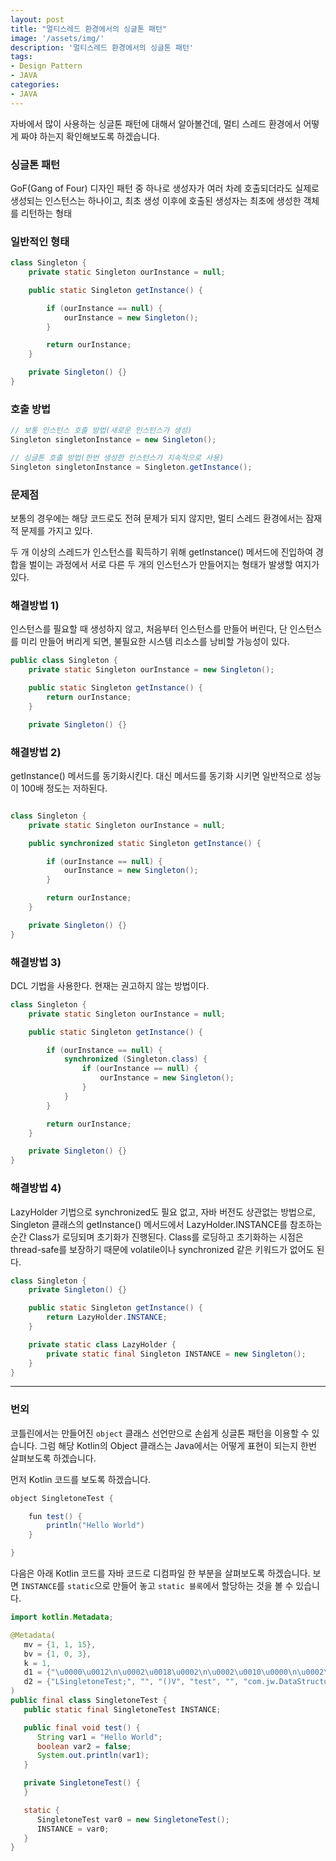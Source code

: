 ```yaml
---
layout: post
title: "멀티스레드 환경에서의 싱글톤 패턴"
image: '/assets/img/'
description: '멀티스레드 환경에서의 싱글톤 패턴'
tags:
- Design Pattern
- JAVA
categories:
- JAVA
---
```


자바에서 많이 사용하는 싱글톤 패턴에 대해서 알아볼건데, 멀티 스레드 환경에서 어떻게 짜야 하는지 확인해보도록 하겠습니다.

### 싱글톤 패턴
GoF(Gang of Four) 디자인 패턴 중 하나로 생성자가 여러 차례 호출되더라도 실제로 생성되는 인스턴스는 하나이고, 최초 생성 이후에 호출된 생성자는 최초에 생성한 객체를 리턴하는 형태

### 일반적인 형태

```java
class Singleton {
    private static Singleton ourInstance = null;

    public static Singleton getInstance() {

        if (ourInstance == null) {
            ourInstance = new Singleton();
        }

        return ourInstance;
    }

    private Singleton() {}
}
```

### 호출 방법
```java
// 보통 인스턴스 호출 방법(새로운 인스턴스가 생성)
Singleton singletonInstance = new Singleton();

// 싱글톤 호출 방법(한번 생성한 인스턴스가 지속적으로 사용)
Singleton singletonInstance = Singleton.getInstance();

```


### 문제점

보통의 경우에는 해당 코드로도 전혀 문제가 되지 않지만, 멀티 스레드 환경에서는 잠재적 문제를 가지고 있다.

두 개 이상의 스레드가 인스턴스를 획득하기 위해 getInstance() 메서드에 진입하여 경합을 벌이는 과정에서 서로 다른 두 개의 인스턴스가 만들어지는 형태가 발생할 여지가 있다.

### 해결방법 1)
인스턴스를 필요할 때 생성하지 않고, 처음부터 인스턴스를 만들어 버린다, 단 인스턴스를 미리 만들어 버리게 되면, 불필요한 시스템 리소스를 낭비할 가능성이 있다.

```java
public class Singleton {
	private static Singleton ourInstance = new Singleton();

	public static Singleton getInstance() {
		return ourInstance;
	}

	private Singleton() {}

```

### 해결방법 2)
getInstance() 메서드를 동기화시킨다. 대신 메서드를 동기화 시키면 일반적으로 성능이 100배 정도는 저하된다.

```java

class Singleton {
    private static Singleton ourInstance = null;

    public synchronized static Singleton getInstance() {

        if (ourInstance == null) {
            ourInstance = new Singleton();
        }

        return ourInstance;
    }

    private Singleton() {}
}

```


### 해결방법 3)
DCL 기법을 사용한다. 현재는 권고하지 않는 방법이다.

```java
class Singleton {
    private static Singleton ourInstance = null;

    public static Singleton getInstance() {

        if (ourInstance == null) {
            synchronized (Singleton.class) {
                if (ourInstance == null) {
                    ourInstance = new Singleton();
                }
            }
        }

        return ourInstance;
    }

    private Singleton() {}
}
```

### 해결방법 4)
LazyHolder 기법으로 synchronized도 필요 없고, 자바 버전도 상관없는 방법으로, Singleton 클래스의 getInstance() 메서드에서 LazyHolder.INSTANCE를 참조하는 순간 Class가 로딩되며 초기화가 진행된다. Class를 로딩하고 초기화하는 시점은 thread-safe를 보장하기 때문에 volatile이나 synchronized 같은 키워드가 없어도 된다.

```java
class Singleton {
    private Singleton() {}

    public static Singleton getInstance() {
        return LazyHolder.INSTANCE;
    }

    private static class LazyHolder {
        private static final Singleton INSTANCE = new Singleton();
    }
}
```

---

### 번외

코틀린에서는 만들어진 `object` 클래스 선언만으로 손쉽게 싱글톤 패턴을 이용할 수 있습니다. 그럼 해당 Kotlin의 Object 클래스는 Java에서는 어떻게
표현이 되는지 한번 살펴보도록 하겠습니다.

먼저 Kotlin 코드를 보도록 하겠습니다.

```java
object SingletoneTest {

    fun test() {
        println("Hello World")
    }

}
```

다음은 아래 Kotlin 코드를 자바 코드로 디컴파일 한 부분을 살펴보도록 하겠습니다.
보면 `INSTANCE`를 `static`으로 만들어 놓고 `static 블록`에서 할당하는 것을 볼 수 있습니다. 

```java
import kotlin.Metadata;

@Metadata(
   mv = {1, 1, 15},
   bv = {1, 0, 3},
   k = 1,
   d1 = {"\u0000\u0012\n\u0002\u0018\u0002\n\u0002\u0010\u0000\n\u0002\b\u0002\n\u0002\u0010\u0002\n\u0000\bÆ\u0002\u0018\u00002\u00020\u0001B\u0007\b\u0002¢\u0006\u0002\u0010\u0002J\u0006\u0010\u0003\u001a\u00020\u0004¨\u0006\u0005"},
   d2 = {"LSingletoneTest;", "", "()V", "test", "", "com.jw.DataStructure.main"}
)
public final class SingletoneTest {
   public static final SingletoneTest INSTANCE;

   public final void test() {
      String var1 = "Hello World";
      boolean var2 = false;
      System.out.println(var1);
   }

   private SingletoneTest() {
   }

   static {
      SingletoneTest var0 = new SingletoneTest();
      INSTANCE = var0;
   }
}
```